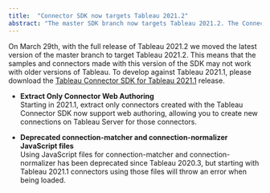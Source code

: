 ```yaml
---
title:  "Connector SDK now targets Tableau 2021.2"
abstract: "The master SDK branch now targets Tableau 2021.2. The Connector SDK for 2021.1 has released for those wishing to target that version."
---
```


On March 29th, with the full release of Tableau 2021.2 we moved the latest version of the master branch to target Tableau 2021.2. This means that the samples and connectors made with this version of the SDK may not work with older versions of Tableau. To develop against Tableau 2021.1, please download the [Tableau Connector SDK for Tableau 2021.1](https://github.com/tableau/connector-plugin-sdk/releases/tag/tableau-2021.1) release.

- __Extract Only Connector Web Authoring__ <br/>
Starting in 2021.1, extract only connectors created with the Tableau Connector SDK now support web authoring, allowing you to create new connections on Tableau Server for those connectors.

- __Deprecated connection-matcher and connection-normalizer JavaScript files__ <br/>
Using JavaScript files for connection-matcher and connection-normalizer has been deprecated since Tableau 2020.3, but starting with Tableau 2021.1 connectors using those files will throw an error when being loaded.